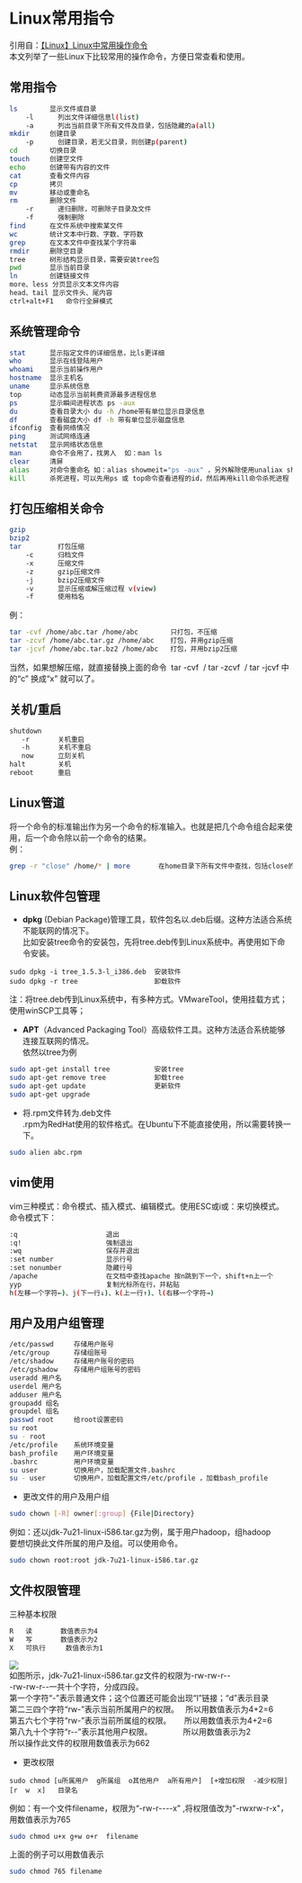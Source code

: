 # Linux常用指令

引用自：[【Linux】Linux中常用操作命令](http://www.cnblogs.com/laov/p/3541414.html#Linux)<br />本文列举了一些Linux下比较常用的操作命令，方便日常查看和使用。
## 常用指令
```bash
ls        显示文件或目录  
    -l      列出文件详细信息l(list)  
    -a      列出当前目录下所有文件及目录，包括隐藏的a(all)  
mkdir     创建目录  
    -p      创建目录，若无父目录，则创建p(parent)  
cd        切换目录  
touch     创建空文件  
echo      创建带有内容的文件  
cat       查看文件内容  
cp        拷贝  
mv        移动或重命名  
rm        删除文件  
    -r      递归删除，可删除子目录及文件  
    -f      强制删除  
find      在文件系统中搜索某文件  
wc        统计文本中行数、字数、字符数  
grep      在文本文件中查找某个字符串  
rmdir     删除空目录  
tree      树形结构显示目录，需要安装tree包  
pwd       显示当前目录  
ln        创建链接文件  
more、less 分页显示文本文件内容  
head、tail 显示文件头、尾内容  
ctrl+alt+F1   命令行全屏模式
```
## 系统管理命令
```bash
stat      显示指定文件的详细信息，比ls更详细  
who       显示在线登陆用户  
whoami    显示当前操作用户  
hostname  显示主机名  
uname     显示系统信息  
top       动态显示当前耗费资源最多进程信息  
ps        显示瞬间进程状态 ps -aux  
du        查看目录大小 du -h /home带有单位显示目录信息  
df        查看磁盘大小 df -h 带有单位显示磁盘信息  
ifconfig  查看网络情况  
ping      测试网络连通  
netstat   显示网络状态信息  
man       命令不会用了，找男人  如：man ls  
clear     清屏  
alias     对命令重命名 如：alias showmeit="ps -aux" ，另外解除使用unaliax showmeit  
kill      杀死进程，可以先用ps 或 top命令查看进程的id，然后再用kill命令杀死进程
```
## 打包压缩相关命令
```bash
gzip
bzip2
tar         打包压缩  
    -c      归档文件  
    -x      压缩文件  
    -z      gzip压缩文件  
    -j      bzip2压缩文件  
    -v      显示压缩或解压缩过程 v(view)  
    -f      使用档名
```
例：
```bash
tar -cvf /home/abc.tar /home/abc        只打包，不压缩
tar -zcvf /home/abc.tar.gz /home/abc    打包，并用gzip压缩
tar -jcvf /home/abc.tar.bz2 /home/abc   打包，并用bzip2压缩
```
当然，如果想解压缩，就直接替换上面的命令  tar -cvf  / tar -zcvf  / tar -jcvf 中的“c” 换成“x” 就可以了。
## 关机/重启
```bash
shutdown  
   -r       关机重启  
   -h       关机不重启  
   now      立刻关机  
halt        关机  
reboot      重启
```
## Linux管道
将一个命令的标准输出作为另一个命令的标准输入。也就是把几个命令组合起来使用，后一个命令除以前一个命令的结果。<br />例：
```bash
grep -r "close" /home/* | more       在home目录下所有文件中查找，包括close的文件，并分页输出。
```
## Linux软件包管理

-  **dpkg** (Debian Package)管理工具，软件包名以.deb后缀。这种方法适合系统不能联网的情况下。<br />比如安装tree命令的安装包，先将tree.deb传到Linux系统中。再使用如下命令安装。 
```
sudo dpkg -i tree_1.5.3-l_i386.deb  安装软件
sudo dpkg -r tree                   卸载软件
```
注：将tree.deb传到Linux系统中，有多种方式。VMwareTool，使用挂载方式；使用winSCP工具等； 

-  **APT**（Advanced Packaging Tool）高级软件工具。这种方法适合系统能够连接互联网的情况。<br />依然以tree为例 
```bash
sudo apt-get install tree           安装tree
sudo apt-get remove tree            卸载tree
sudo apt-get update                 更新软件
sudo apt-get upgrade
```

-  将.rpm文件转为.deb文件<br />.rpm为RedHat使用的软件格式。在Ubuntu下不能直接使用，所以需要转换一下。 
```bash
sudo alien abc.rpm
```
## vim使用
vim三种模式：命令模式、插入模式、编辑模式。使用ESC或i或：来切换模式。<br />命令模式下：
```bash
:q                      退出
:q!                     强制退出
:wq                     保存并退出
:set number             显示行号
:set nonumber           隐藏行号
/apache                 在文档中查找apache 按n跳到下一个，shift+n上一个
yyp                     复制光标所在行，并粘贴
h(左移一个字符←)、j(下一行↓)、k(上一行↑)、l(右移一个字符→)
```
## 用户及用户组管理
```bash
/etc/passwd     存储用户账号
/etc/group      存储组账号
/etc/shadow     存储用户账号的密码
/etc/gshadow    存储用户组账号的密码
useradd 用户名
userdel 用户名
adduser 用户名
groupadd 组名
groupdel 组名
passwd root     给root设置密码
su root
su - root 
/etc/profile    系统环境变量
bash_profile    用户环境变量
.bashrc         用户环境变量
su user         切换用户，加载配置文件.bashrc
su - user       切换用户，加载配置文件/etc/profile ，加载bash_profile
```

- 更改文件的用户及用户组
```bash
sudo chown [-R] owner[:group] {File|Directory}
```
例如：还以jdk-7u21-linux-i586.tar.gz为例，属于用户hadoop，组hadoop<br />要想切换此文件所属的用户及组。可以使用命令。
```bash
sudo chown root:root jdk-7u21-linux-i586.tar.gz
```
## 文件权限管理
三种基本权限
```bash
R   读       数值表示为4
W   写       数值表示为2
X   可执行     数值表示为1
```
![](http://images.cnitblog.com/blog/352072/201402/091549405142313.png#id=uzvK6&originHeight=167&originWidth=652&originalType=binary&ratio=1&rotation=0&showTitle=false&status=done&style=none&title=)<br />如图所示，jdk-7u21-linux-i586.tar.gz文件的权限为-rw-rw-r--<br />-rw-rw-r--一共十个字符，分成四段。<br />第一个字符“-”表示普通文件；这个位置还可能会出现“l”链接；“d”表示目录<br />第二三四个字符“rw-”表示当前所属用户的权限。   所以用数值表示为4+2=6<br />第五六七个字符“rw-”表示当前所属组的权限。      所以用数值表示为4+2=6<br />第八九十个字符“r--”表示其他用户权限。              所以用数值表示为2<br />所以操作此文件的权限用数值表示为662

- 更改权限
```
sudo chmod [u所属用户  g所属组  o其他用户  a所有用户]  [+增加权限  -减少权限]  [r  w  x]   目录名
```
例如：有一个文件filename，权限为“-rw-r----x” ,将权限值改为"-rwxrw-r-x"，用数值表示为765
```bash
sudo chmod u+x g+w o+r  filename
```
上面的例子可以用数值表示
```bash
sudo chmod 765 filename
```
